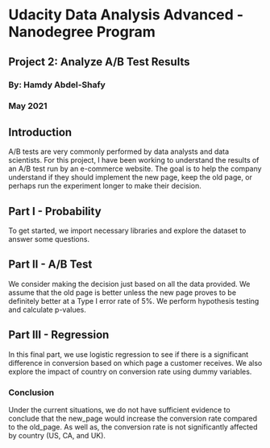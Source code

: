 # Udacity Data Analysis Advanced - Nanodegree Program
## Project 2: Analyze A/B Test Results
### By: Hamdy Abdel-Shafy
### May 2021

## Introduction
A/B tests are very commonly performed by data analysts and data scientists. For this project, I have been working to understand the results of an A/B test run by an e-commerce website. The goal is to help the company understand if they should implement the new page, keep the old page, or perhaps run the experiment longer to make their decision.

## Part I - Probability
To get started, we import necessary libraries and explore the dataset to answer some questions.

## Part II - A/B Test
We consider making the decision just based on all the data provided. We assume that the old page is better unless the new page proves to be definitely better at a Type I error rate of 5%. We perform hypothesis testing and calculate p-values.

## Part III - Regression
In this final part, we use logistic regression to see if there is a significant difference in conversion based on which page a customer receives. We also explore the impact of country on conversion rate using dummy variables.

### Conclusion
Under the current situations, we do not have sufficient evidence to conclude that the new_page would increase the conversion rate compared to the old_page. As well as, the conversion rate is not significantly affected by country (US, CA, and UK).
